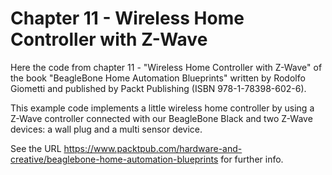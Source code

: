 Chapter 11 - Wireless Home Controller with Z-Wave
=================================================

Here the code from chapter 11 - "Wireless Home Controller with Z-Wave"
of the book "BeagleBone Home Automation Blueprints" written by Rodolfo
Giometti and published by Packt Publishing (ISBN 978-1-78398-602-6).

This example code implements a little wireless home controller by
using a Z-Wave controller connected with our BeagleBone Black and two
Z-Wave devices: a wall plug and a multi sensor device.

See the URL
https://www.packtpub.com/hardware-and-creative/beaglebone-home-automation-blueprints
for further info.
